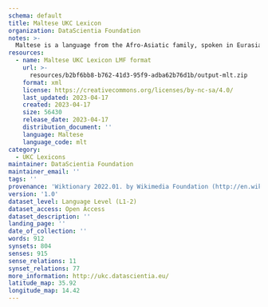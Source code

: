 ```yaml
---
schema: default
title: Maltese UKC Lexicon
organization: DataScientia Foundation
notes: >-
  Maltese is a language from the Afro-Asiatic family, spoken in Eurasia. The UKC Lexicon of Maltese is represented as a lexico-semantic network. It consists of words, word senses, synsets, as well as sense-level and synset-level relationships.
resources:
  - name: Maltese UKC Lexicon LMF format
    url: >-
      resources/b2bf6bb8-b762-41d3-95f9-adba62b76d1b/output-mlt.zip
    format: xml
    license: https://creativecommons.org/licenses/by-nc-sa/4.0/
    last_updated: 2023-04-17
    created: 2023-04-17
    size: 56430
    release_date: 2023-04-17
    distribution_document: ''
    language: Maltese
    language_code: mlt
category:
  - UKC Lexicons
maintainer: DataScientia Foundation
maintainer_email: ''
tags: ''
provenance: 'Wiktionary 2022.01. by Wikimedia Foundation (http://en.wiktionary.org); CogNet 2.1 by Khuyagbaatar Batsuren, National University of Mongolia (http://cognet.ukc.disi.unitn.it); KinDiv: Kinship Diversity 1.0 by Temuulen Khishigsuren (http://ukc.disi.unitn.it/index.php/kinship/); UniMet: Universal Metonymy 1.0 by Temuulen Khishigsuren and Gábor Bella (http://ukc.disi.unitn.it/index.php/metonymy/); MorphyNet 2.0 by Gábor Bella and Khuyagbaatar Batsuren (http://ukc.disi.unitn.it/index.php/morphynet/); Princeton WordNet 2.1 by Princeton University (https://wordnet.princeton.edu)'
version: '1.0'
dataset_level: Language Level (L1-2)
dataset_access: Open Access
dataset_description: ''
landing_page: ''
date_of_collection: ''
words: 912
synsets: 804
senses: 915
sense_relations: 11
synset_relations: 77
more_information: http://ukc.datascientia.eu/
latitude_map: 35.92
longitude_map: 14.42
---
```

